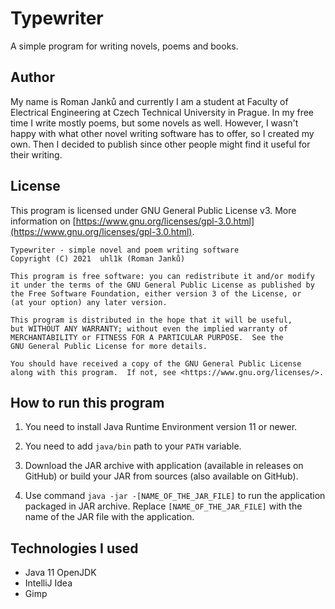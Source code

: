 # Typewriter

A simple program for writing novels, poems and books.

## Author

My name is Roman Janků and currently I am a student at Faculty of Electrical Engineering at
Czech Technical University in Prague. In my free time I write mostly poems, but some novels as 
well. However, I wasn't happy with what other novel writing software has to offer, so I created 
my own. Then I decided to publish since other people might find it useful for their writing.

## License

This program is licensed under GNU General Public License v3. More information on 
[https://www.gnu.org/licenses/gpl-3.0.html](https://www.gnu.org/licenses/gpl-3.0.html).

    Typewriter - simple novel and poem writing software
    Copyright (C) 2021  uhl1k (Roman Janků)

    This program is free software: you can redistribute it and/or modify
    it under the terms of the GNU General Public License as published by
    the Free Software Foundation, either version 3 of the License, or
    (at your option) any later version.

    This program is distributed in the hope that it will be useful,
    but WITHOUT ANY WARRANTY; without even the implied warranty of
    MERCHANTABILITY or FITNESS FOR A PARTICULAR PURPOSE.  See the
    GNU General Public License for more details.

    You should have received a copy of the GNU General Public License
    along with this program.  If not, see <https://www.gnu.org/licenses/>.

## How to run this program

1. You need to install Java Runtime Environment version 11 or newer.

2. You need to add `java/bin` path to your `PATH` variable.

3. Download the JAR archive with application (available in releases on GitHub) or build your JAR
   from sources (also available on GitHub).

4. Use command `java -jar -[NAME_OF_THE_JAR_FILE]` to run the application packaged in JAR archive.
   Replace `[NAME_OF_THE_JAR_FILE]` with the name of the JAR file with the application.

## Technologies I used

- Java 11 OpenJDK
- IntelliJ Idea
- Gimp